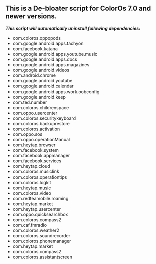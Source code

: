 ## This is a De-bloater script for ColorOs 7.0 and newer versions.

***This script will automatically uninstall following dependencies:***
- com.coloros.oppopods
- com.google.android.apps.tachyon
- com.facebook.katana
- com.google.android.apps.youtube.music
- com.google.android.apps.docs
- com.google.android.apps.magazines
- com.google.android.videos
- com.android.chrome
- com.google.android.youtube
- com.google.android.calendar
- com.google.android.apps.work.oobconfig
- com.google.android.keep
- com.ted.number
- com.coloros.childrenspace
- com.oppo.usercenter
- com.coloros.securitykeyboard
- com.coloros.backuprestore
- com.coloros.activation
- com.oppo.sos
- com.oppo.operationManual
- com.heytap.browser
- com.facebook.system
- com.facebook.appmanager
- com.facebook.services
- com.heytap.cloud
- com.coloros.musiclink
- com.coloros.operationtips
- com.coloros.logkit
- com.heytap.music
- com.coloros.video
- com.redteamobile.roaming
- com.heytap.market
- com.heytap.usercenter
- com.oppo.quicksearchbox
- com.coloros.compass2
- com.caf.fmradio
- com.coloros.weather2
- com.coloros.soundrecorder
- com.coloros.phonemanager
- com.heytap.market
- com.coloros.compass2
- com.coloros.assistantscreen